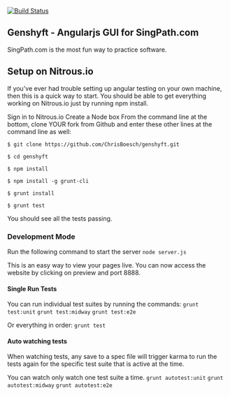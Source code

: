 [![Build Status](https://travis-ci.org/ChrisBoesch/genshyft.png?branch=master)](https://travis-ci.org/ChrisBoesch/genshyft)

## Genshyft - Angularjs GUI for SingPath.com

SingPath.com is the most fun way to practice software. 

## Setup on Nitrous.io
If you've ever had trouble setting up angular testing on your own machine, then this is a quick way to start. 
You should be able to get everything working on Nitrous.io just by running npm install. 

Sign in to Nitrous.io
Create a Node box
From the command line at the bottom, clone YOUR fork from Github and enter these other lines at the command line as well: 

```
$ git clone https://github.com/ChrisBoesch/genshyft.git

$ cd genshyft

$ npm install

$ npm install -g grunt-cli 

$ grunt install

$ grunt test
```

You should see all the tests passing. 

### Development Mode

Run the following command to start the server
`node server.js`

This is an easy way to view your pages live. 
You can now access the website by clicking on preview and port 8888.

#### Single Run Tests

You can run individual test suites by running the commands:
`grunt test:unit`
`grunt test:midway`
`grunt test:e2e`

Or everything in order:
`grunt test`

#### Auto watching tests
When watching tests, any save to a spec file will trigger karma to run the tests again
for the specific test suite that is active at the time.

You can watch only watch one test suite a time.
`grunt autotest:unit`
`grunt autotest:midway`
`grunt autotest:e2e`
